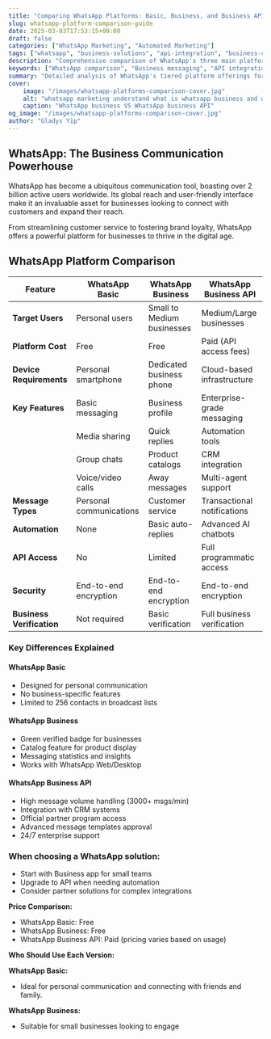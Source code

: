 ```yaml
---
title: "Comparing WhatsApp Platforms: Basic, Business, and Business API"
slug: whatsapp-platform-comparison-guide
date: 2025-03-03T17:53:15+08:00
draft: false
categories: ["WhatsApp Marketing", "Automated Marketing"]
tags: ["whatsapp", "business-solutions", "api-integration", "business-communication", "WhatsApp Business API", "WhatsApp Marketing"]
description: "Comprehensive comparison of WhatsApp's three main platforms - Basic, Business, and Business API - with feature breakdowns and implementation recommendations"
keywords: ["WhatsApp comparison", "Business messaging", "API integration", "Enterprise communication"]
summary: "Detailed analysis of WhatsApp's tiered platform offerings for different business needs and scales"
cover: 
    image: "/images/whatsapp-platforms-comparison-cover.jpg"
    alt: "whatsapp marketing understand what is whatsapp business and whatsapp business API"
    caption: "WhatsApp business VS WhatsApp business API"
og_image: "/images/whatsapp-platforms-comparison-cover.jpg"
author: "Gladys Yip"
---
```


## WhatsApp: The Business Communication Powerhouse

WhatsApp has become a ubiquitous communication tool, boasting over 2 billion active users worldwide. Its global reach and user-friendly interface make it an invaluable asset for businesses looking to connect with customers and expand their reach.  

From streamlining customer service to fostering brand loyalty, WhatsApp offers a powerful platform for businesses to thrive in the digital age. 

## WhatsApp Platform Comparison

| Feature                  | WhatsApp Basic            | WhatsApp Business         | WhatsApp Business API       |
|--------------------------|---------------------------|---------------------------|-----------------------------|
|**Target Users**         | Personal users            | Small to Medium businesses | Medium/Large businesses     |
|**Platform Cost**        | Free                      | Free                      | Paid (API access fees)      |
|**Device Requirements**  | Personal smartphone       | Dedicated business phone  | Cloud-based infrastructure  |
|**Key Features**         | Basic messaging           | Business profile          | Enterprise-grade messaging  |
|                          | Media sharing             | Quick replies             | Automation tools            |
|                          | Group chats               | Product catalogs          | CRM integration             |
|                          | Voice/video calls         | Away messages             | Multi-agent support         |
|**Message Types**        | Personal communications   | Customer service          | Transactional notifications |
|**Automation**           | None                      | Basic auto-replies        | Advanced AI chatbots        |
|**API Access**           | No                        | Limited                   | Full programmatic access    |
|**Security**             | End-to-end encryption     | End-to-end encryption     | End-to-end encryption       |
|**Business Verification**| Not required              | Basic verification        | Full business verification  |


### Key Differences Explained
#### WhatsApp Basic
- Designed for personal communication
- No business-specific features
- Limited to 256 contacts in broadcast lists

#### WhatsApp Business
- Green verified badge for businesses
- Catalog feature for product display
- Messaging statistics and insights
- Works with WhatsApp Web/Desktop

#### WhatsApp Business API
- High message volume handling (3000+ msgs/min)
- Integration with CRM systems
- Official partner program access
- Advanced message templates approval
- 24/7 enterprise support

### When choosing a WhatsApp solution:  
- Start with Business app for small teams  
- Upgrade to API when needing automation  
- Consider partner solutions for complex integrations 

**Price Comparison:** 
- WhatsApp Basic: Free 
- WhatsApp Business: Free 
- WhatsApp Business API: Paid (pricing varies based on usage) 

**Who Should Use Each Version:**

**WhatsApp Basic:** 
- Ideal for personal communication and connecting with friends and family. 


**WhatsApp Business:** 
- Suitable for small businesses looking to engage